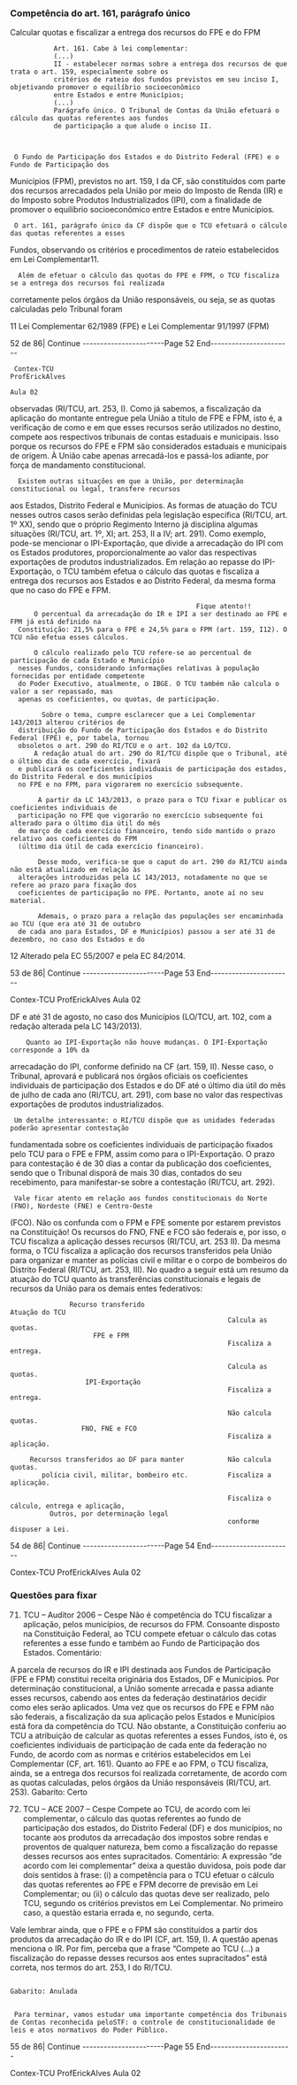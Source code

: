 ### Competência do art. 161, parágrafo único ###
Calcular quotas e fiscalizar a entrega dos recursos do FPE e do FPM


               Art. 161. Cabe à lei complementar:
               (...)
               II - estabelecer normas sobre a entrega dos recursos de que trata o art. 159, especialmente sobre os
               critérios de rateio dos fundos previstos em seu inciso I, objetivando promover o equilíbrio socioeconômico
               entre Estados e entre Municípios;
               (...)
               Parágrafo único. O Tribunal de Contas da União efetuará o cálculo das quotas referentes aos fundos
               de participação a que alude o inciso II.



     O Fundo de Participação dos Estados e do Distrito Federal (FPE) e o Fundo de Participação dos
Municípios (FPM), previstos no art. 159, I da CF, são constituídos com parte dos recursos arrecadados pela
União por meio do Imposto de Renda (IR) e do Imposto sobre Produtos Industrializados (IPI), com a finalidade
de promover o equilíbrio socioeconômico entre Estados e entre Municípios.

     O art. 161, parágrafo único da CF dispõe que o TCU efetuará o cálculo das quotas referentes a esses
Fundos, observando os critérios e procedimentos de rateio estabelecidos em Lei Complementar11.

      Além de efetuar o cálculo das quotas do FPE e FPM, o TCU fiscaliza se a entrega dos recursos foi realizada
corretamente pelos órgãos da União responsáveis, ou seja, se as quotas calculadas pelo Tribunal foram



11   Lei Complementar 62/1989 (FPE) e Lei Complementar 91/1997 (FPM)



52 de 86| Continue
-----------------------Page 52 End-----------------------

     Contex-TCU                                                                ProfErickAlves
                                                                                                            Aula 02

observadas (RI/TCU, art. 253, I). Como já sabemos, a fiscalização da aplicação do montante entregue pela
União a título de FPE e FPM, isto é, a verificação de como e em que esses recursos serão utilizados no destino,
compete aos respectivos tribunais de contas estaduais e municipais. Isso porque os recursos do FPE e FPM são
considerados estaduais e municipais de origem. À União cabe apenas arrecadá-los e passá-los adiante, por
força de mandamento constitucional.

      Existem outras situações em que a União, por determinação constitucional ou legal, transfere recursos
aos Estados, Distrito Federal e Municípios. As formas de atuação do TCU nesses outros casos serão definidas
pela legislação específica (RI/TCU, art. 1º XX), sendo que o próprio Regimento Interno já disciplina algumas
situações (RI/TCU, art. 1º, XI; art. 253, II a IV; art. 291). Como exemplo, pode-se mencionar o IPI-Exportação,
que divide a arrecadação do IPI com os Estados produtores, proporcionalmente ao valor das respectivas
exportações de produtos industrializados. Em relação ao repasse do IPI-Exportação, o TCU também efetua o
cálculo das quotas e fiscaliza a entrega dos recursos aos Estados e ao Distrito Federal, da mesma forma que
no caso do FPE e FPM.


                                                   Fique atento!!
          O percentual da arrecadação do IR e IPI a ser destinado ao FPE e FPM já está definido na
      Constituição: 21,5% para o FPE e 24,5% para o FPM (art. 159, I12). O TCU não efetua esses cálculos.

          O cálculo realizado pelo TCU refere-se ao percentual de participação de cada Estado e Município
      nesses Fundos, considerando informações relativas à população fornecidas por entidade competente
      do Poder Executivo, atualmente, o IBGE. O TCU também não calcula o valor a ser repassado, mas
      apenas os coeficientes, ou quotas, de participação.

            Sobre o tema, cumpre esclarecer que a Lei Complementar 143/2013 alterou critérios de
      distribuição do Fundo de Participação dos Estados e do Distrito Federal (FPE) e, por tabela, tornou
      obsoletos o art. 290 do RI/TCU e o art. 102 da LO/TCU.
          A redação atual do art. 290 do RI/TCU dispõe que o Tribunal, até o último dia de cada exercício, fixará
      e publicará os coeficientes individuais de participação dos estados, do Distrito Federal e dos municípios
      no FPE e no FPM, para vigorarem no exercício subsequente.

           A partir da LC 143/2013, o prazo para o TCU fixar e publicar os coeficientes individuais de
      participação no FPE que vigorarão no exercício subsequente foi alterado para o último dia útil do mês
      de março de cada exercício financeiro, tendo sido mantido o prazo relativo aos coeficientes do FPM
      (último dia útil de cada exercício financeiro).

           Desse modo, verifica-se que o caput do art. 290 do RI/TCU ainda não está atualizado em relação às
      alterações introduzidas pela LC 143/2013, notadamente no que se refere ao prazo para fixação dos
      coeficientes de participação no FPE. Portanto, anote aí no seu material.

           Ademais, o prazo para a relação das populações ser encaminhada ao TCU (que era até 31 de outubro
      de cada ano para Estados, DF e Municípios) passou a ser até 31 de dezembro, no caso dos Estados e do




12   Alterado pela EC 55/2007 e pela EC 84/2014.



53 de 86| Continue
-----------------------Page 53 End-----------------------

 Contex-TCU                                                               ProfErickAlves
                                                                                                       Aula 02

   DF e até 31 de agosto, no caso dos Municípios (LO/TCU, art. 102, com a redação alterada pela LC
   143/2013).

        Quanto ao IPI-Exportação não houve mudanças. O IPI-Exportação corresponde a 10% da
   arrecadação do IPI, conforme definido na CF (art. 159, II). Nesse caso, o Tribunal, aprovará e publicará
   nos órgãos oficiais os coeficientes individuais de participação dos Estados e do DF até o último dia útil
   do mês de julho de cada ano (RI/TCU, art. 291), com base no valor das respectivas exportações de
   produtos industrializados.

     Um detalhe interessante: o RI/TCU dispõe que as unidades federadas poderão apresentar contestação
fundamentada sobre os coeficientes individuais de participação fixados pelo TCU para o FPE e FPM, assim
como para o IPI-Exportação. O prazo para contestação é de 30 dias a contar da publicação dos coeficientes,
sendo que o Tribunal disporá de mais 30 dias, contados do seu recebimento, para manifestar-se sobre a
contestação (RI/TCU, art. 292).

     Vale ficar atento em relação aos fundos constitucionais do Norte (FNO), Nordeste (FNE) e Centro-Oeste
(FCO). Não os confunda com o FPM e FPE somente por estarem previstos na Constituição! Os recursos do FNO,
FNE e FCO são federais e, por isso, o TCU fiscaliza a aplicação desses recursos (RI/TCU, art. 253 II).
    Da mesma forma, o TCU fiscaliza a aplicação dos recursos transferidos pela União para organizar e
manter as polícias civil e militar e o corpo de bombeiros do Distrito Federal (RI/TCU, art. 253, III).
      No quadro a seguir está um resumo da atuação do TCU quanto às transferências constitucionais e legais
de recursos da União para os demais entes federativos:

                   Recurso transferido                                  Atuação do TCU
                                                           Calcula as quotas.
                         FPE e FPM
                                                           Fiscaliza a entrega.

                                                           Calcula as quotas.
                       IPI-Exportação
                                                           Fiscaliza a entrega.

                                                           Não calcula quotas.
                      FNO, FNE e FCO
                                                           Fiscaliza a aplicação.

         Recursos transferidos ao DF para manter           Não calcula quotas.
            polícia civil, militar, bombeiro etc.          Fiscaliza a aplicação.

                                                           Fiscaliza o cálculo, entrega e aplicação,
              Outros, por determinação legal
                                                           conforme dispuser a Lei.




54 de 86| Continue
-----------------------Page 54 End-----------------------

 Contex-TCU                                                                ProfErickAlves
                                                                                                        Aula 02

### Questões para fixar
  71) TCU – Auditor 2006 – Cespe
  Não é competência do TCU fiscalizar a aplicação, pelos municípios, de recursos do FPM. Consoante
  disposto na Constituição Federal, ao TCU compete efetuar o cálculo das cotas referentes a esse fundo e
  também ao Fundo de Participação dos Estados.
  Comentário:

  A parcela de recursos do IR e IPI destinada aos Fundos de Participação (FPE e FPM) constitui receita
  originária dos Estados, DF e Municípios. Por determinação constitucional, a União somente arrecada e
  passa adiante esses recursos, cabendo aos entes da federação destinatários decidir como eles serão
  aplicados. Uma vez que os recursos do FPE e FPM não são federais, a fiscalização da sua aplicação pelos
  Estados e Municípios está fora da competência do TCU. Não obstante, a Constituição conferiu ao TCU a
  atribuição de calcular as quotas referentes a esses Fundos, isto é, os coeficientes individuais de
  participação de cada ente da federação no Fundo, de acordo com as normas e critérios estabelecidos em
  Lei Complementar (CF, art. 161). Quanto ao FPE e ao FPM, o TCU fiscaliza, ainda, se a entrega dos
  recursos foi realizada corretamente, de acordo com as quotas calculadas, pelos órgãos da União
  responsáveis (RI/TCU, art. 253).
                                                                                            Gabarito: Certo

  72) TCU – ACE 2007 – Cespe
  Compete ao TCU, de acordo com lei complementar, o cálculo das quotas referentes ao fundo de
  participação dos estados, do Distrito Federal (DF) e dos municípios, no tocante aos produtos da
  arrecadação dos impostos sobre rendas e proventos de qualquer natureza, bem como a fiscalização do
  repasse desses recursos aos entes supracitados.
  Comentário:
  A expressão “de acordo com lei complementar” deixa a questão duvidosa, pois pode dar dois sentidos à
  frase: (i) a competência para o TCU efetuar o cálculo das quotas referentes ao FPE e FPM decorre de
  previsão em Lei Complementar; ou (ii) o cálculo das quotas deve ser realizado, pelo TCU, segundo os
  critérios previstos em Lei Complementar. No primeiro caso, a questão estaria errada e, no segundo, certa.

  Vale lembrar ainda, que o FPE e o FPM são constituídos a partir dos produtos da arrecadação do IR e do
  IPI (CF, art. 159, I). A questão apenas menciona o IR. Por fim, perceba que a frase “Compete ao TCU (...) a
  fiscalização do repasse desses recursos aos entes supracitados” está correta, nos termos do art. 253, I do
  RI/TCU.

                                                                                         Gabarito: Anulada


     Para terminar, vamos estudar uma importante competência dos Tribunais de Contas reconhecida peloSTF: o controle de constitucionalidade de leis e atos normativos do Poder Público.




55 de 86| Continue
-----------------------Page 55 End-----------------------

 Contex-TCU                                                                 ProfErickAlves
                                                                                                         Aula 02
